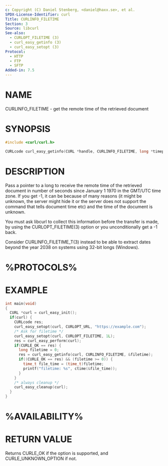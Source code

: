 ```yaml
---
c: Copyright (C) Daniel Stenberg, <daniel@haxx.se>, et al.
SPDX-License-Identifier: curl
Title: CURLINFO_FILETIME
Section: 3
Source: libcurl
See-also:
  - CURLOPT_FILETIME (3)
  - curl_easy_getinfo (3)
  - curl_easy_setopt (3)
Protocol:
  - HTTP
  - FTP
  - SFTP
Added-in: 7.5
---
```


# NAME

CURLINFO_FILETIME - get the remote time of the retrieved document

# SYNOPSIS

~~~c
#include <curl/curl.h>

CURLcode curl_easy_getinfo(CURL *handle, CURLINFO_FILETIME, long *timep);
~~~

# DESCRIPTION

Pass a pointer to a long to receive the remote time of the retrieved document
in number of seconds since January 1 1970 in the GMT/UTC time zone. If you get
-1, it can be because of many reasons (it might be unknown, the server might
hide it or the server does not support the command that tells document time
etc) and the time of the document is unknown.

You must ask libcurl to collect this information before the transfer is made,
by using the CURLOPT_FILETIME(3) option or you unconditionally get a -1 back.

Consider CURLINFO_FILETIME_T(3) instead to be able to extract dates beyond the
year 2038 on systems using 32-bit longs (Windows).

# %PROTOCOLS%

# EXAMPLE

~~~c
int main(void)
{
  CURL *curl = curl_easy_init();
  if(curl) {
    CURLcode res;
    curl_easy_setopt(curl, CURLOPT_URL, "https://example.com");
    /* Ask for filetime */
    curl_easy_setopt(curl, CURLOPT_FILETIME, 1L);
    res = curl_easy_perform(curl);
    if(CURLE_OK == res) {
      long filetime = 0;
      res = curl_easy_getinfo(curl, CURLINFO_FILETIME, &filetime);
      if((CURLE_OK == res) && (filetime >= 0)) {
        time_t file_time = (time_t)filetime;
        printf("filetime: %s", ctime(&file_time));
      }
    }
    /* always cleanup */
    curl_easy_cleanup(curl);
  }
}
~~~

# %AVAILABILITY%

# RETURN VALUE

Returns CURLE_OK if the option is supported, and CURLE_UNKNOWN_OPTION if not.
